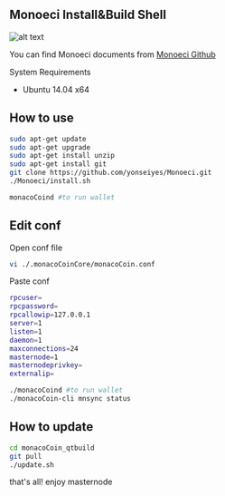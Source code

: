 ## Monoeci Install&Build Shell

![alt text](https://pbs.twimg.com/media/DPVKRTkW0AA69q5.jpg)

You can find Monoeci documents from [Monoeci Github](https://github.com/monacocoin-net/monacoCoin-Core)

System Requirements

 * Ubuntu 14.04 x64


## How to use

```sh
sudo apt-get update
sudo apt-get upgrade
sudo apt-get install unzip
sudo apt-get install git
git clone https://github.com/yonseiyes/Monoeci.git
./Monoeci/install.sh

monacoCoind #to run wallet
```

## Edit conf

Open conf file 
```sh
vi ./.monacoCoinCore/monacoCoin.conf
```

Paste conf
```sh
rpcuser=
rpcpassword=
rpcallowip=127.0.0.1
server=1
listen=1
daemon=1
maxconnections=24
masternode=1
masternodeprivkey=
externalip=
```

```sh
./monacoCoind #to run wallet
./monacoCoin-cli mnsync status
```

## How to update 
```sh
cd monacoCoin_qtbuild
git pull
./update.sh
```

that's all! enjoy masternode 
